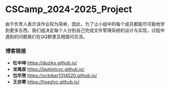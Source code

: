# CSCamp_2024-2025_Project

​	由于负责人表示该作业较为简单，因此，为了让小组中的每个成员都能尽可能地学到更多东西，我们组决定每个人分别自己完成文件管理系统的设计与实现，过程中遇到的问题我们在QQ群里互相提问交流。

### 博客链接

* **杜中坤** https://duziks.github.io/
* **龙禺辰** https://lautisticyc.github.io/
* **包华贺** https://october1314520.github.io/
* **王亦寒** https://hsezlyc.github.io/

